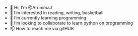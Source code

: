 - 👋 Hi, I’m @ArunimaJ
- 👀 I’m interested in reading, writing, basketball
- 🌱 I’m currently learning programming
- 💞️ I’m looking to collaborate to learn python on programming
- 📫 How to reach me via gitHUB 
